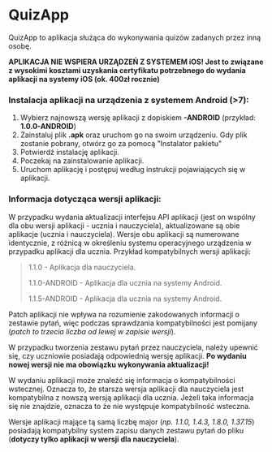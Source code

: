 # QuizApp

QuizApp to aplikacja służąca do wykonywania quizów zadanych przez inną osobę.

**APLIKACJA NIE WSPIERA URZĄDZEŃ Z SYSTEMEM iOS! Jest to związane z wysokimi kosztami uzyskania certyfikatu potrzebnego do wydania aplikacji na systemy iOS (ok. 400zł rocznie)**

### Instalacja aplikacji na urządzenia z systemem Android (>7):
1. Wybierz najnowszą wersję aplikacji z dopiskiem **-ANDROID** (przykład: **1.0.0-ANDROID**)
2. Zainstaluj plik **.apk** oraz uruchom go na swoim urządzeniu. Gdy plik zostanie pobrany, otwórz go za pomocą "Instalator pakietu"
3. Potwierdź instalację aplikacji.
4. Poczekaj na zainstalowanie aplikacji.
5. Uruchom aplikację i postępuj według instrukcji pojawiających się w aplikacji.

### Informacja dotycząca wersji aplikacji:
W przypadku wydania aktualizacji interfejsu API aplikacji (jest on wspólny dla obu wersji aplikacji - ucznia i nauczyciela), aktualizowane są obie aplikacje (ucznia i nauczyciela).
Wersje obu aplikacji są numerowane identycznie, z różnicą w określeniu systemu operacyjnego urządzenia w przypadku aplikacji dla ucznia. Przykład kompatybilnych wersji aplikacji:

> 1.1.0 - Aplikacja dla nauczyciela.
> 
> 1.1.0-ANDROID - Aplikacja dla ucznia na systemy Android.
>
> 1.1.5-ANDROID - Aplikacja dla ucznia na systemy Android.

Patch aplikacji nie wpływa na rozumienie zakodowanych informacji o zestawie pytań, więc podczas sprawdzania kompatybilności jest pomijany (*patch to trzecia liczba od lewej w zapisie wersji*).

W przypadku tworzenia zestawu pytań przez nauczyciela, należy upewnić się, czy uczniowie posiadają odpowiednią wersję aplikacji. **Po wydaniu nowej wersji nie ma obowiązku wykonywania aktualizacji!**

W wydaniu aplikacji może znaleźć się informacja o kompatybilności wstecznej. Oznacza to, że starsza wersja aplikacji dla nauczyciela jest kompatybilna z nowszą wersją aplikacji dla ucznia.
Jeżeli taka informacja się nie znajdzie, oznacza to że nie występuje kompatybilność wsteczna.

Wersje aplikacji mające tą samą liczbę major (*np. 1.1.0, 1.4.3, 1.8.0, 1.37.15*) posiadają kompatybilny system zapisu danych zestawu pytań do pliku (**dotyczy tylko aplikacji w wersji dla nauczyciela**).
